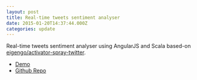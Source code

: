 ```yaml
---
layout: post
title: Real-time tweets sentiment analyser
date: 2015-01-20T14:37:44.000Z
categories: update
---
```

Real-time tweets sentiment analyser using AngularJS and Scala based-on [eigengo/activator-spray-twitter](http://github.com/eigengo/activator-spray-twitter).


- [Demo](https://www.youtube.com/watch?v=KRE94CNLLic)
- [Github Repo](http://github.com/OmniaGM/activator-spray-twitter)